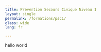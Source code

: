 ```yaml
---
title: Prévention Secours Civique Niveau 1
layout: single
permalink: /formations/psc1/
class: wide
lang: fr

---
```

hello world